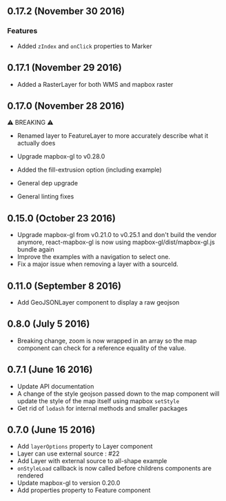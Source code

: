 ## 0.17.2 (November 30 2016)

### Features

- Added `zIndex` and `onClick` properties to Marker

## 0.17.1 (November 29 2016)

- Added a RasterLayer for both WMS and mapbox raster

## 0.17.0 (November 28 2016)

:warning: BREAKING :warning:
- Renamed layer to FeatureLayer to more accurately describe what it actually does

- Upgrade mapbox-gl to v0.28.0
- Added the fill-extrusion option (including example)
- General dep upgrade
- General linting fixes

## 0.15.0 (October 23 2016)

- Upgrade mapbox-gl from v0.21.0 to v0.25.1 and don't build the vendor anymore, react-mapbox-gl is now using mapbox-gl/dist/mapbox-gl.js bundle again
- Improve the examples with a navigation to select one.
- Fix a major issue when removing a layer with a sourceId.

## 0.11.0 (September 8 2016)

- Add GeoJSONLayer component to display a raw geojson

## 0.8.0 (July 5 2016)

- Breaking change, zoom is now wrapped in an array so the map component can check for a reference equality of the value.

## 0.7.1 (June 16 2016)

- Update API documentation
- A change of the style geojson passed down to the map component will update the style of the map itself using mapbox `setStyle`
- Get rid of `lodash` for internal methods and smaller packages


## 0.7.0 (June 15 2016)

- Add `layerOptions` property to Layer component
- Layer can use external source : #22
- Add Layer with external source to all-shape example
- `onStyleLoad` callback is now called before childrens components are rendered
- Update mapbox-gl to version 0.20.0
- Add properties property to Feature component
